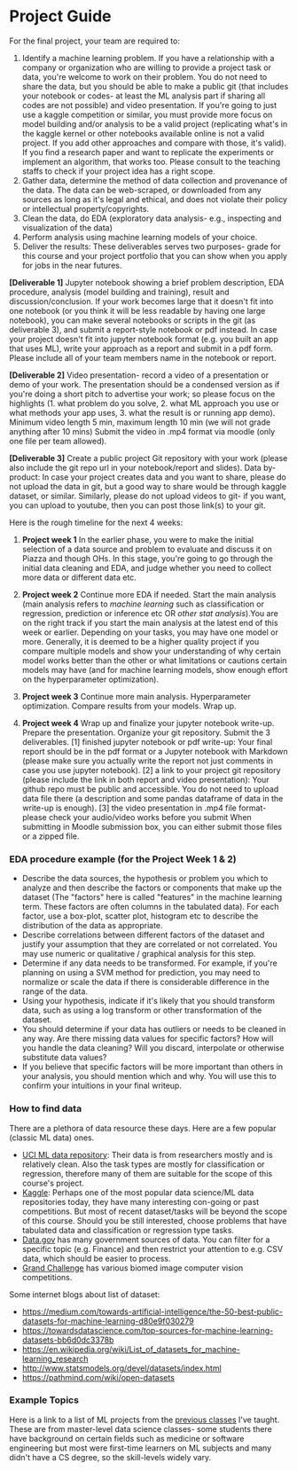 # Project Guide

For the final project, your team are required to:    

1. Identify a machine learning problem.
If you have a relationship with a company or organization who are willing to provide a project task or data, you're welcome to work on their problem. You do not need to share the data, but you should be able to make a public git (that includes your notebook or codes- at least the ML analysis part if sharing all codes are not possible) and video presentation.
If you're going to just use a kaggle competition or similar, you must provide more focus on model building and/or analysis to be a valid project (replicating what's in the kaggle kernel or other notebooks available online is not a valid project. If you add other approaches and compare with those, it's valid). If you find a research paper and want to replicate the experiments or implement an algorithm, that works too. Please consult to the teaching staffs to check if your project idea has a right scope.
2. Gather data, determine the method of data collection and provenance of the data. The data can be web-scraped, or downloaded from any sources as long as it's legal and ethical, and does not violate their policy or intellectual property/copyrights.
3. Clean the data, do EDA (exploratory data analysis- e.g., inspecting and visualization of the data)
4. Perform analysis using machine learning models of your choice.
5. Deliver the results: These deliverables serves two purposes- grade for this course and your project portfolio that you can show when you apply for jobs in the near futures.

**[Deliverable 1]** Jupyter notebook showing a brief problem description, EDA procedure, analysis (model building and training), result and discussion/conclusion. If your work becomes large that it doesn't fit into one notebook (or you think it will be less readable by having one large notebook), you can make several notebooks or scripts in the git (as deliverable 3), and submit a report-style notebook or pdf instead.
In case your project doesn't fit into jupyter notebook format (e.g. you built an app that uses ML), write your approach as a report and submit in a pdf form. Please include all of your team members name in the notebook or report.   

**[Deliverable 2]** Video presentation- record a video of a presentation or demo of your work. The presentation should be a condensed version as if you're doing a short pitch to advertise your work; so please focus on the highlights (1. what problem do you solve, 2. what ML approach you use or what methods your app uses, 3. what the result is or running app demo). Minimum video length 5 min, maximum length 10 min (we will not grade anything after 10 mins) Submit the video in .mp4 format via moodle (only one file per team allowed).

**[Deliverable 3]** Create a public project Git repository with your work (please also include the git repo url in your notebook/report and slides). Data by-product: In case your project creates data and you want to share, please do not upload the data in git, but a good way to share would be through kaggle dataset, or similar. Similarly, please do not upload videos to git- if you want, you can upload to youtube, then you can post those link(s) to your git.

Here is the rough timeline for the next 4 weeks:         

1. **Project week 1** In the earlier phase, you were to make the initial selection of a data source and problem to evaluate and discuss it on Piazza and though OHs. In this stage, you're going to go through the initial data cleaning and EDA, and judge whether you need to collect more data or different data etc.   

2. **Project week 2** Continue more EDA if needed. Start the main analysis (main analysis refers to *machine learning* such as classification or regression, prediction or inference etc OR *other stat analysis*).You are on the right track if you start the main analysis at the latest end of this week or earlier. Depending on your tasks, you may have one model or more. Generally, it is deemed to be a higher quality project if you compare multiple models and show your understanding of why certain model works better than the other or what limitations or cautions certain models may have (and for machine learning models, show enough effort on the hyperparameter optimization).

3. **Project week 3** Continue more main analysis. Hyperparameter optimization. Compare results from your models. Wrap up.

4. **Project week 4** Wrap up and finalize your jupyter notebook write-up. Prepare the presentation. Organize your git repository. Submit the 3 deliverables.
[1] finished jupyter notebook or pdf write-up: Your final report should be in the pdf format or a Jupyter notebook with Markdown (please make sure you actually write the report not just comments in case you use jupyter notebook).
[2] a link to your project git repository (please include the link in both report and video presentation): Your github repo must be public and accessible. You do not need to upload data file there (a description and some pandas dataframe of data in the write-up is enough).
[3] the video presentation in .mp4 file format- please check your audio/video works before you submit
When submitting in Moodle submission box, you can either submit those files or a zipped file.

### EDA procedure example (for the Project Week 1 & 2)
- Describe the data sources, the hypothesis or problem you which to analyze and then describe the factors or components that make up the dataset (The "factors" here is called "features" in the machine learning term. These factors are often columns in the tabulated data). For each factor, use a box-plot, scatter plot, histogram etc to describe the distribution of the data as appropriate.
- Describe correlations between different factors of the dataset and justify your assumption that they are correlated or not correlated. You may use numeric or qualitative / graphical analysis for this step.
- Determine if any data needs to be transformed. For example, if you're planning on using a SVM method for prediction, you may need to normalize or scale the data if there is considerable difference in the range of the data.
- Using your hypothesis, indicate if it's likely that you should transform data, such as using a log transform or other transformation of the dataset.
- You should determine if your data has outliers or needs to be cleaned in any way. Are there missing data values for specific factors? How will you handle the data cleaning? Will you discard, interpolate or otherwise substitute data values?
- If you believe that specific factors will be more important than others in your analysis, you should mention which and why. You will use this to confirm your intuitions in your final writeup.

### How to find data
There are a plethora of data resource these days. Here are a few popular (classic ML data) ones.     
- [UCI ML data repository](https://archive.ics.uci.edu/ml/datasets.php): Their data is from researchers mostly and is relatively clean. Also the task types are mostly for classification or regression, therefore many of them are suitable for the scope of this course's project.     
- [Kaggle](https://www.kaggle.com/): Perhaps one of the most popular data science/ML data repositories today, they have many interesting con-going or past competitions. But most of recent dataset/tasks will be beyond the scope of this course. Should you be still interested, choose problems that have tabulated data and classification or regression type tasks.     
- [Data.gov](https://www.data.gov/) has many government sources of data. You can filter for a specific topic (e.g. Finance) and then restrict your attention to e.g. CSV data, which should be easier to process.
- [Grand Challenge](https://grand-challenge.org/) has various biomed image computer vision competitions.

Some internet blogs about list of dataset:     
- https://medium.com/towards-artificial-intelligence/the-50-best-public-datasets-for-machine-learning-d80e9f030279
- https://towardsdatascience.com/top-sources-for-machine-learning-datasets-bb6d0dc3378b
- https://en.wikipedia.org/wiki/List_of_datasets_for_machine-learning_research
- http://www.statsmodels.org/devel/datasets/index.html
- https://pathmind.com/wiki/open-datasets

### Example Topics
Here is a link to a list of ML projects from the [previous classes](https://docs.google.com/spreadsheets/d/1RG2TrTRbjli5ySZF5E1WRqA0r_o4uETKx_lPhaIN3cU/edit?usp=sharing) I've taught. These are from master-level data science classes- some students there have background on certain fields such as medicine or software engineering but most were first-time learners on ML subjects and many didn't have a CS degree, so the skill-levels widely vary.
